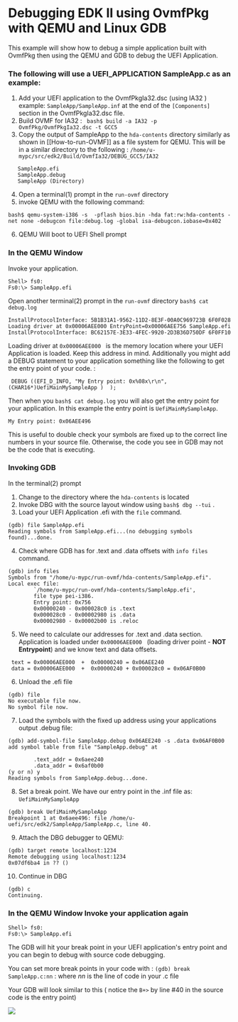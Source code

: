 # Debugging EDK II using OvmfPkg with QEMU and Linux GDB
This example will show how to debug a simple application built with OvmfPkg then using the QEMU and GDB to debug the UEFI Application.

### The following will use a UEFI_APPLICATION SampleApp.c as an example: 
1. Add your UEFI application to the OvmfPkgIa32.dsc (using IA32 )  example: `SampleApp/SampleApp.inf`  at the end of the `[Components]` section in the OvmfPkgIa32.dsc file.
2. Build OVMF for IA32 :  ` bash$ build -a IA32 -p OvmfPkg/OvmfPkgIa32.dsc -t GCC5`
3. Copy the output of SampleApp to the `hda-contents` directory similarly as shown in [[How-to-run-OVMF]] as a file system for QEMU.  This will be in a similar directory to the following : `/home/u-mypc/src/edk2/Build/OvmfIa32/DEBUG_GCC5/IA32`
```
   SampleApp.efi
   SampleApp.debug
   SampleApp (Directory)
```
4. Open a terminal(1) prompt in the `run-ovmf` directory
5. invoke QEMU with the following command:
```
bash$ qemu-system-i386 -s  -pflash bios.bin -hda fat:rw:hda-contents -net none -debugcon file:debug.log -global isa-debugcon.iobase=0x402 
```
6. QEMU Will boot to UEFI Shell prompt


### In the QEMU Window
Invoke your application.
```
Shell> fs0:
Fs0:\> SampleApp.efi
```
Open another terminal(2) prompt in the `run-ovmf` directory
`bash$ cat debug.log`
```
InstallProtocolInterface: 5B1B31A1-9562-11D2-8E3F-00A0C969723B 6F0F028
Loading driver at 0x00006AEE000 EntryPoint=0x00006AEE756 SampleApp.efi
InstallProtocolInterface: BC62157E-3E33-4FEC-9920-2D3B36D750DF 6F0FF10

```
Loading driver at `0x00006AEE000 ` is the memory location where your UEFI Application is loaded. 
Keep this address in mind.
Additionally you might add a DEBUG statement to your application something like the following to get the entry point of your code. :
```
 DEBUG ((EFI_D_INFO, "My Entry point: 0x%08x\r\n", (CHAR16*)UefiMainMySampleApp )  );
```
Then when you `bash$ cat debug.log` you will also get the entry point for your application. In this example the entry point is `UefiMainMySampleApp`.

```
My Entry point: 0x06AEE496 
```
This is useful to double check your symbols are fixed up to the correct line numbers in your source file. Otherwise, the code you see in GDB may not be the code that is executing.

### Invoking GDB
In the terminal(2) prompt 
1. Change to the directory where the `hda-contents` is located
2. Invoke DBG with the source layout window using `bash$ dbg --tui` .
3. Load your UEFI Application .efi with the `file` command.
```
(gdb) file SampleApp.efi
Reading symbols from SampleApp.efi...(no debugging symbols found)...done.
```
4. Check where GDB has for .text and .data offsets with `info files` command.
```
(gdb) info files
Symbols from "/home/u-mypc/run-ovmf/hda-contents/SampleApp.efi".
Local exec file:
        `/home/u-mypc/run-ovmf/hda-contents/SampleApp.efi',
        file type pei-i386.
        Entry point: 0x756
        0x00000240 - 0x000028c0 is .text
        0x000028c0 - 0x00002980 is .data
        0x00002980 - 0x00002b00 is .reloc
```
5. We need to calculate our addresses for .text and .data section. Application is loaded under `0x00006AEE000 ` (loading driver point -  **NOT** **Entrypoint**) and we know text and data offsets. 
```
 text = 0x00006AEE000  +  0x00000240 = 0x06AEE240
 data = 0x00006AEE000  +  0x00000240 + 0x000028c0 = 0x06AF0B00 
```
6. Unload the .efi file 
```
(gdb) file
No executable file now.
No symbol file now.
```
7. Load the symbols with the fixed up address using your applications output .debug file:
```
(gdb) add-symbol-file SampleApp.debug 0x06AEE240 -s .data 0x06AF0B00 
add symbol table from file "SampleApp.debug" at

        .text_addr = 0x6aee240
        .data_addr = 0x6af0b00
(y or n) y
Reading symbols from SampleApp.debug...done.
```
8. Set a break point.  We have our entry point in the .inf file as: `UefiMainMySampleApp`
```
(gdb) break UefiMainMySampleApp 
Breakpoint 1 at 0x6aee496: file /home/u-uefi/src/edk2/SampleApp/SampleApp.c, line 40.
```
9. Attach the DBG debugger to QEMU:
```
(gdb) target remote localhost:1234
Remote debugging using localhost:1234
0x07df6ba4 in ?? ()
``` 
10. Continue in DBG
```
(gdb) c
Continuing.
```

### In the QEMU Window Invoke your application again
```
Shell> fs0:
Fs0:\> SampleApp.efi
```

The GDB will hit your break point in your UEFI application's entry point and you can begin to debug with source code debugging.

You can set more break points in your code with : `(gdb) break SampleApp.c:nn` : where _nn_ is the line of code in your .c file

Your GDB will look similar to this ( notice the `B+>` by line #40 in the source code is the entry point)


![](https://github.com/tianocore/tianocore.github.io/blob/master/images/GDB_QEMU.JPG)

